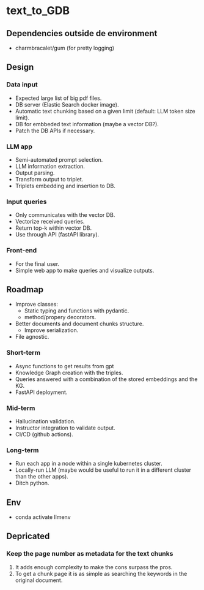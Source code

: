 # text_to_GDB

## Dependencies outside de environment
- charmbracalet/gum (for pretty logging)

## Design

### Data input
- Expected large list of big pdf files.
- DB server (Elastic Search docker image).
- Automatic text chunking based on a given limit (default: LLM token size limit).
- DB for embbeded text information (maybe a vector DB?).
- Patch the DB APIs if necessary.

### LLM app
- Semi-automated prompt selection.
- LLM information extraction.
- Output parsing.
- Transform output to triplet.
- Triplets embedding and insertion to DB.

### Input queries
- Only communicates with the vector DB.
- Vectorize received queries.
- Return top-k within vector DB.
- Use through API (fastAPI library).

### Front-end
- For the final user.
- Simple web app to make queries and visualize outputs.

## Roadmap

- Improve classes:
    - Static typing and functions with pydantic.
    - method/propery decorators.
- Better documents and document chunks structure.
    - Improve serialization.
- File agnostic.

### Short-term
- Async functions to get results from gpt
- Knowledge Graph creation with the triples.
- Queries answered with a combination of the stored embeddings and the KG.
- FastAPI deployment.

### Mid-term
- Hallucination validation.
- Instructor integration to validate output.
- CI/CD (github actions).

### Long-term
- Run each app in a node within a single kubernetes cluster.
- Locally-run LLM (maybe would be useful to run it in a different cluster than the other apps).
- Ditch python.

## Env
- conda activate llmenv

## Depricated
### Keep the page number as metadata for the text chunks
1. It adds enough complexity to make the cons surpass the pros.
2. To get a chunk page it is as simple as searching the keywords in the original document.

